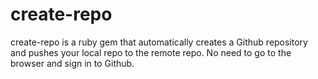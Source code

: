 # create-repo

create-repo is a ruby gem that automatically creates a Github repository and pushes your local repo to the remote repo. No need to go to the browser and sign in to Github.


